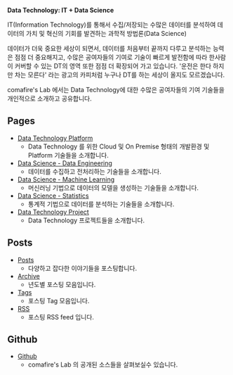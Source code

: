 **Data Technology: IT + Data Science**

  IT(Information Technology)를 통해서 수집/저장되는 수많은 데이터를 분석하여 데이터의 가치 및 혁신의 기회를 발견하는 과학적 방법론(Data Science)

데이터가 더욱 중요한 세상이 되면서, 데이터를 처음부터 끝까지 다루고 분석하는 능력은 점점 더 중요해지고,
수많은 공여자들의 기여로 기술이 빠르게 발전함에 따라 한사람이 커버할 수 있는 DT의 영역 또한 점점 더 확장되어 가고 있습니다.
'운전은 한다 하지만 차는 모른다' 라는 광고의 카피처럼 누구나 DT를 하는 세상이 올지도 모르겠습니다.

comafire's Lab 에서는 Data Technology에 대한 수많은 공여자들의 기여 기술들을 개인적으로 소개하고 공유합니다.

## Pages

* [Data Technology Platform](/pages/data-technology-platform/)
  * Data Technology 를 위한 Cloud 및 On Premise 형태의 개발환경 및 Platform 기술들을 소개합니다.
* [Data Science - Data Engineering](/pages/data-science-data-engineering/)
  * 데이터를 수집하고 전처리하는 기술들을 소개합니다.
* [Data Science - Machine Learning](/pages/data-science-machine-learning/>)
  * 머신러닝 기법으로 데이터의 모델을 생성하는 기술들을 소개합니다.
* [Data Science - Statistics](/pages/data-science-machine-learning/)
  * 통계적 기법으로 데이터를 분석하는 기술들을 소개합니다.
* [Data Technology Project](/pages/data-science-project/)
  * Data Technology 프로젝트들을 소개합니다.


## Posts

* [Posts](/posts/)
  * 다양하고 잡다한 이야기들을 포스팅합니다.
* [Archive](/archive.html)
  * 년도별 포스팅 모음입니다.
* [Tags](/categories/)
  * 포스팅 Tag 모음입니다.
* [RSS](/rss.xml)
  * 포스팅 RSS feed 입니다.


## Github

* [Github](/https://github.com/comafire)
  * comafire's Lab 의 공개된 소스들을 살펴보실수 있습니다.
